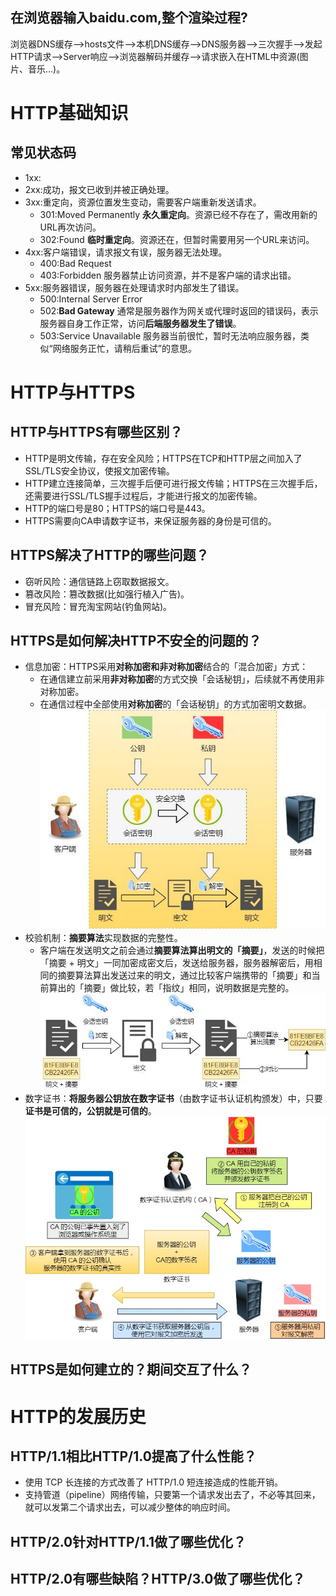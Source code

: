 ## 在浏览器输入baidu.com,整个渲染过程?
浏览器DNS缓存——>hosts文件——>本机DNS缓存——>DNS服务器——>三次握手——>发起HTTP请求——>Server响应——>浏览器解码并缓存——>请求嵌入在HTML中资源(图片、音乐...)。

# HTTP基础知识
## 常见状态码
- 1xx:
- 2xx:成功，报文已收到并被正确处理。
- 3xx:重定向，资源位置发生变动，需要客户端重新发送请求。
  - 301:Moved Permanently **永久重定向**。资源已经不存在了，需改用新的URL再次访问。
  - 302:Found **临时重定向**。资源还在，但暂时需要用另一个URL来访问。
- 4xx:客户端错误，请求报文有误，服务器无法处理。
  - 400:Bad Request
  - 403:Forbidden 服务器禁止访问资源，并不是客户端的请求出错。
- 5xx:服务器错误，服务器在处理请求时内部发生了错误。
  - 500:Internal Server Error
  - 502:**Bad Gateway** 通常是服务器作为网关或代理时返回的错误码，表示服务器自身工作正常，访问**后端服务器发生了错误**。
  - 503:Service Unavailable 服务器当前很忙，暂时无法响应服务器，类似“网络服务正忙，请稍后重试”的意思。

# HTTP与HTTPS
## HTTP与HTTPS有哪些区别？
- HTTP是明文传输，存在安全风险；HTTPS在TCP和HTTP层之间加入了SSL/TLS安全协议，使报文加密传输。
- HTTP建立连接简单，三次握手后便可进行报文传输；HTTPS在三次握手后，还需要进行SSL/TLS握手过程后，才能进行报文的加密传输。
- HTTP的端口号是80；HTTPS的端口号是443。
- HTTPS需要向CA申请数字证书，来保证服务器的身份是可信的。
## HTTPS解决了HTTP的哪些问题？
- 窃听风险：通信链路上窃取数据报文。
- 篡改风险：篡改数据(比如强行植入广告)。
- 冒充风险：冒充淘宝网站(钓鱼网站)。
## HTTPS是如何解决HTTP不安全的问题的？
- 信息加密：HTTPS采用**对称加密和非对称加密**结合的「混合加密」方式： 
  - 在通信建立前采用**非对称加密**的方式交换「会话秘钥」，后续就不再使用非对称加密。 
  - 在通信过程中全部使用**对称加密**的「会话秘钥」的方式加密明文数据。
  ![](01.png)
- 校验机制：**摘要算法**实现数据的完整性。
  - 客户端在发送明文之前会通过**摘要算法算出明文的「摘要」**，发送的时候把「摘要 + 明文」一同加密成密文后，发送给服务器，服务器解密后，用相同的摘要算法算出发送过来的明文，通过比较客户端携带的「摘要」和当前算出的「摘要」做比较，若「指纹」相同，说明数据是完整的。
  ![](02.png)
- 数字证书：**将服务器公钥放在数字证书**（由数字证书认证机构颁发）中，只要**证书是可信的，公钥就是可信的**。
  ![](03.png)
## HTTPS是如何建立的？期间交互了什么？

# HTTP的发展历史
## HTTP/1.1相比HTTP/1.0提高了什么性能？
- 使用 TCP 长连接的方式改善了 HTTP/1.0 短连接造成的性能开销。
- 支持管道（pipeline）网络传输，只要第一个请求发出去了，不必等其回来，就可以发第二个请求出去，可以减少整体的响应时间。
## HTTP/2.0针对HTTP/1.1做了哪些优化？
## HTTP/2.0有哪些缺陷？HTTP/3.0做了哪些优化？
